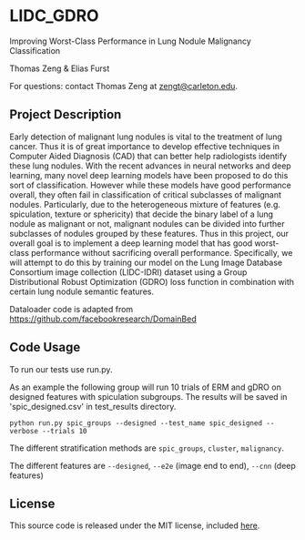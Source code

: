 # LIDC_GDRO
Improving Worst-Class Performance in Lung Nodule Malignancy Classification

Thomas Zeng & Elias Furst

For questions: contact Thomas Zeng at zengt@carleton.edu.

## Project Description

Early detection of malignant lung nodules is vital to the treatment of lung cancer. Thus it is of great importance to develop effective techniques in Computer Aided Diagnosis (CAD) that can better help radiologists identify these lung nodules. With the recent advances in neural networks and deep learning, many novel deep learning models have been proposed to do this sort of classification. However while these models have good performance overall, they often fail in classification of critical subclasses of malignant nodules. Particularly, due to the heterogeneous mixture of features (e.g. spiculation, texture or sphericity) that decide the binary label of a lung nodule as malignant or not, malignant nodules can be divided into further subclasses of nodules grouped by these features. Thus in this project, our overall goal is to implement a deep learning model that has good worst-class performance without sacrificing overall performance. Specifically, we will attempt to do this by training our model on the Lung Image Database Consortium image collection (LIDC-IDRI) dataset using a Group Distributional Robust Optimization (GDRO) loss function in combination with certain lung nodule semantic features.

Dataloader code is adapted from https://github.com/facebookresearch/DomainBed


## Code Usage

To run our tests use run.py.

As an example the following group will run 10 trials of ERM and gDRO on designed features with spiculation subgroups. The results will be saved in 'spic_designed.csv' in test_results directory.

```
python run.py spic_groups --designed --test_name spic_designed --verbose --trials 10
```

The different stratification methods are `spic_groups`, `cluster`, `malignancy`.

The different features are `--designed`, `--e2e` (image end to end), `--cnn` (deep features)

## License

This source code is released under the MIT license, included [here](LICENSE).
